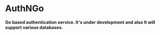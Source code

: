 # AuthNGo

#### Go based authentication service. It's under development and also It will support various databases.
